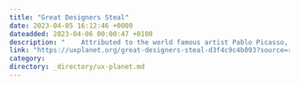 ```yaml
---
title: "Great Designers Steal"
date: 2023-04-05 16:12:46 +0000
dateadded: 2023-04-06 00:00:47 +0100
description: "    Attributed to the world famous artist Pablo Picasso, “Good artists copy, great artists steal.” applies continually with every new way we…  Continue reading on UX Planet »  "
link: "https://uxplanet.org/great-designers-steal-d3f4c9c4b093?source=rss----819cc2aaeee0---4"
category:
directory: _directory/ux-planet.md
---
```

